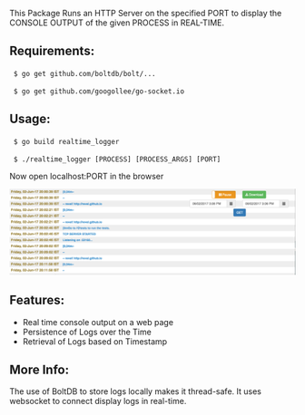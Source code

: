 This Package Runs an HTTP Server on the specified PORT to display the CONSOLE OUTPUT of the given PROCESS in REAL-TIME.

Requirements:
-
` $ go get github.com/boltdb/bolt/...`

` $ go get github.com/googollee/go-socket.io`

Usage:
-
` $ go build realtime_logger`

` $ ./realtime_logger [PROCESS] [PROCESS_ARGS] [PORT]`

Now open localhost:PORT in the browser

![Sample](img.jpg "Sample") 

Features:
-
- Real time console output on a web page
- Persistence of Logs over the Time
- Retrieval of Logs based on Timestamp

More Info:
- 
The use of BoltDB to store logs locally makes it thread-safe. It uses websocket to connect display logs in real-time.
